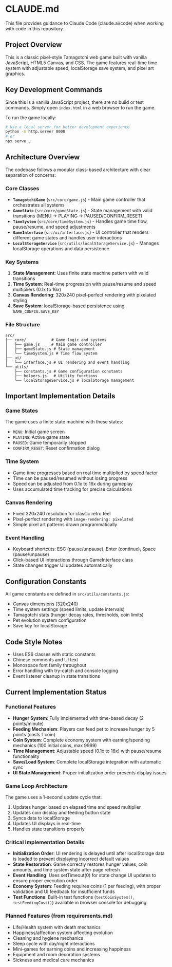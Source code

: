 # CLAUDE.md

This file provides guidance to Claude Code (claude.ai/code) when working with code in this repository.

## Project Overview

This is a classic pixel-style Tamagotchi web game built with vanilla JavaScript, HTML5 Canvas, and CSS. The game features real-time time system with adjustable speed, localStorage save system, and pixel art graphics.

## Key Development Commands

Since this is a vanilla JavaScript project, there are no build or test commands. Simply open `index.html` in a web browser to run the game.

To run the game locally:
```bash
# Use a local server for better development experience
python -m http.server 8000
# or
npx serve .
```

## Architecture Overview

The codebase follows a modular class-based architecture with clear separation of concerns:

### Core Classes

- **`TamagotchiGame`** (`src/core/game.js`) - Main game controller that orchestrates all systems
- **`GameState`** (`src/core/gameState.js`) - State management with valid transitions (MENU → PLAYING → PAUSED/CONFIRM_RESET)
- **`TimeSystem`** (`src/core/timeSystem.js`) - Handles game time flow, pause/resume, and speed adjustments
- **`GameInterface`** (`src/ui/interface.js`) - UI controller that renders different game states and handles user interactions
- **`LocalStorageService`** (`src/utils/localStorageService.js`) - Manages localStorage operations and data persistence

### Key Systems

1. **State Management**: Uses finite state machine pattern with valid transitions
2. **Time System**: Real-time progression with pause/resume and speed multipliers (0.1x to 16x)
3. **Canvas Rendering**: 320x240 pixel-perfect rendering with pixelated styling
4. **Save System**: localStorage-based persistence using `GAME_CONFIG.SAVE_KEY`

### File Structure
```
src/
├── core/           # Game logic and systems
│   ├── game.js     # Main game controller
│   ├── gameState.js # State management
│   └── timeSystem.js # Time flow system
├── ui/
│   └── interface.js # UI rendering and event handling
└── utils/
    ├── constants.js # Game configuration constants
    ├── helpers.js   # Utility functions
    └── localStorageService.js # localStorage management
```

## Important Implementation Details

### Game States
The game uses a finite state machine with these states:
- `MENU`: Initial game screen
- `PLAYING`: Active game state  
- `PAUSED`: Game temporarily stopped
- `CONFIRM_RESET`: Reset confirmation dialog

### Time System
- Game time progresses based on real time multiplied by speed factor
- Time can be paused/resumed without losing progress
- Speed can be adjusted from 0.1x to 16x during gameplay
- Uses accumulated time tracking for precise calculations

### Canvas Rendering
- Fixed 320x240 resolution for classic retro feel
- Pixel-perfect rendering with `image-rendering: pixelated`
- Simple pixel art patterns drawn programmatically

### Event Handling
- Keyboard shortcuts: ESC (pause/unpause), Enter (continue), Space (pause/unpause)  
- Click-based UI interactions through GameInterface class
- State changes trigger UI updates automatically

## Configuration Constants

All game constants are defined in `src/utils/constants.js`:
- Canvas dimensions (320x240)
- Time system settings (speed limits, update intervals)
- Tamagotchi stats (hunger decay rates, thresholds, coin limits)
- Pet evolution system configuration
- Save key for localStorage

## Code Style Notes

- Uses ES6 classes with static constants
- Chinese comments and UI text
- Monospace font family throughout
- Error handling with try-catch and console logging
- Event listener cleanup in state transitions

## Current Implementation Status

### Functional Features
- **Hunger System**: Fully implemented with time-based decay (2 points/minute)
- **Feeding Mechanism**: Players can feed pet to increase hunger by 5 points (costs 1 coin)
- **Coin System**: Complete economy system with earning/spending mechanics (100 initial coins, max 9999)
- **Time Management**: Adjustable speed (0.1x to 16x) with pause/resume functionality
- **Save/Load System**: Complete localStorage integration with automatic sync
- **UI State Management**: Proper initialization order prevents display issues

### Game Loop Architecture
The game uses a 1-second update cycle that:
1. Updates hunger based on elapsed time and speed multiplier
2. Updates coin display and feeding button state
3. Syncs data to localStorage
4. Updates UI displays in real-time
5. Handles state transitions properly

### Critical Implementation Details
- **Initialization Order**: UI rendering is delayed until after localStorage data is loaded to prevent displaying incorrect default values
- **State Restoration**: Game correctly restores hunger values, coin amounts, and time system state after page refresh
- **Event Handling**: Uses setTimeout(0) for state change UI updates to ensure proper execution order
- **Economy System**: Feeding requires coins (1 per feeding), with proper validation and UI feedback for insufficient funds
- **Test Functions**: Built-in test functions (`testCoinSystem()`, `testFeedingCost()`) available in browser console for debugging

### Planned Features (from requirements.md)
- Life/Health system with death mechanics
- Happiness/affection system affecting evolution
- Cleaning and hygiene mechanics
- Sleep cycle with day/night interactions
- Mini-games for earning coins and increasing happiness
- Equipment and room decoration systems
- Sickness and medical care mechanics